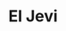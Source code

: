 ---
title: "El Jevi"
url: /ciudad-autonoma-de-buenos-aires/el-jevi-avenida-santa-fe-3/
shop: quiosco
---